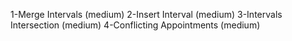 1-Merge Intervals (medium)
2-Insert Interval (medium)
3-Intervals Intersection (medium)
4-Conflicting Appointments (medium)